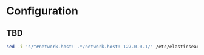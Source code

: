 # Configuration

## TBD

```sh
sed -i 's/^#network.host: .*/network.host: 127.0.0.1/' /etc/elasticsearch/elasticsearch.yml
```
